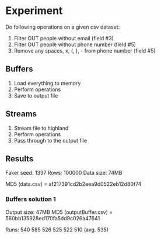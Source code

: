 # Experiment

Do following operations on a given csv dataset:

1) Filter OUT people without email (field #3)
2) Filter OUT people without phone number (field #5)
3) Remove any spaces, x, (, ), - from phone number (field #5)

## Buffers

1) Load everything to memory
2) Perform operations
3) Save to output file

## Streams

1) Stream file to highland
2) Perform operations
3) Pass through to the output file

## Results

Faker seed: 1337
Rows: 100000
Data size: 74MB

MD5 (data.csv) = af217391cd2b2eea9d0522eb12d80f74

### Buffers solution 1
Output size: 47MB
MD5 (outputBuffer.csv) = 560bb135928ed170fa5dd9c026a47641

Runs: 540 585 526 525 522 510 (avg. 535)
